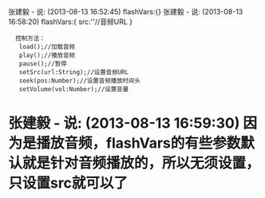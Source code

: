 张建毅 -  说: (2013-08-13 16:52:45)
flashVars:{}
张建毅 -  说: (2013-08-13 16:58:20)
      flashVars:{
        src:''//音频URL
        }
      
      控制方法：
       load();//加载音频
       play();//播放音频
       pause();//暂停
       setSrc(url:String);//设置音频URL
       seek(pos:Number);//设置音频播放时间头
       setVolume(vol:Number);//设置音量
张建毅 -  说: (2013-08-13 16:59:30)
因为是播放音频，flashVars的有些参数默认就是针对音频播放的，所以无须设置，只设置src就可以了
==
